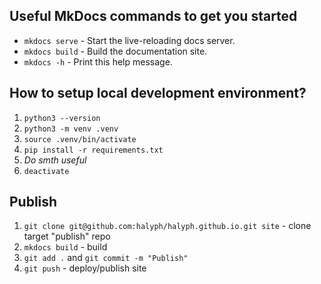 
## Useful MkDocs commands to get you started

* `mkdocs serve` - Start the live-reloading docs server.
* `mkdocs build` - Build the documentation site.
* `mkdocs -h` - Print this help message.

## How to setup local development environment? 

1. `python3 --version`
2. `python3 -m venv .venv`
3. `source .venv/bin/activate`
4. `pip install -r requirements.txt`
5. *Do smth useful*
6. `deactivate`

## Publish

1. `git clone git@github.com:halyph/halyph.github.io.git site` - clone target "publish" repo
2. `mkdocs build` - build
3. `git add .` and `git commit -m "Publish"`
4. `git push` - deploy/publish site 
